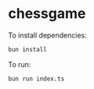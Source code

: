 # chessgame

To install dependencies:

```bash
bun install
```

To run:

```bash
bun run index.ts
```

